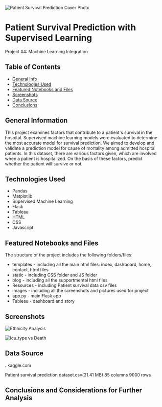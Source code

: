 ![Patient Survival Prediction Cover Photo](https://user-images.githubusercontent.com/93561950/184451837-6e51ca9f-94cf-49ce-be1b-a70881b43c5d.jpg)
# Patient Survival Prediction with Supervised Learning

Project #4: Machine Learning Integration 

## Table of Contents
* [General Info](#general-information)
* [Technologies Used](#technologies-used)
* [Featured Notebooks and Files](#featured-notebooks-and-files)
* [Screenshots](#screenshots)
* [Data Source](#data-source)
* [Conclusions](#conclusions)


## General Information
This project examines factors that contribute to a patient's survival in the hospital. Supervised machine learning models were evaluated to determine the most accurate model for survival prediction. We aimed to develop and validate a prediction model for cause of mortality among admitted hospital patients. In this dataset, there are various factors given, which are involved when a patient is hospitalized. On the basis of these factors, predict whether the patient will survive or not.


## Technologies Used
- Pandas
- Matplotlib
- Supervised Machine Learning
- Flask
- Tableau
- HTML
- CSS
- Javascript
 
 ## Featured Notebooks and Files


The structure of the project includes the following folders/files: 

* templates - including all the main html files: index, dashboard, home, contact, html files
* static - including CSS folder and JS folder 
* blog - including all the supportmental html files
* Resources - including Patient survival data csv files
* images - including all the screenshots and pictures used for project 
* app.py - main Flask app
* Tableau - dashboard and story

 
## Screenshots
![Ethnicity Analysis](https://user-images.githubusercontent.com/93561950/184452328-0fd2fe15-da04-4342-b99a-87421401b670.png)




![Icu_type vs  Death](https://user-images.githubusercontent.com/93561950/184452548-fd0c911c-9fd2-493c-b328-b68b5afb9aed.png)













## Data Source

. kaggle.com

Patient survival prediction dataset.csv(31.41 MB)
85 columns
9000 rows


## Conclusions and Considerations for Further Analysis

